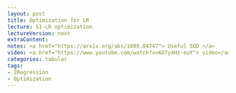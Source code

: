 ```yaml
---
layout: post
title: Optimization for LR
lecture: S1-LR optimization
lectureVersion: next
extraContent:
notes: <a href="https://arxiv.org/abs/1609.04747"> Useful SGD </a>
video: <a href="https://www.youtube.com/watch?v=KO7y4Hz-ouY"> video</a>
categories: tabular
tags:
- 2Regression
- Optimization
---
```

